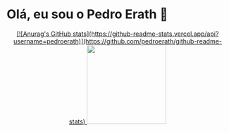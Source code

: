 # Olá, eu sou o Pedro Erath 👋

<div align="center">
  <a href="https://github.com/pedroerath">
  [![Anurag's GitHub stats](https://github-readme-stats.vercel.app/api?username=pedroerath)](https://github.com/pedroerath/github-readme-stats)
  <img height="180em" src="https://github-readme-stats.vercel.app/api/top-langs?username=pedroerath&layout=compact&langs_count=7&theme=dark"/>
</div>

##


